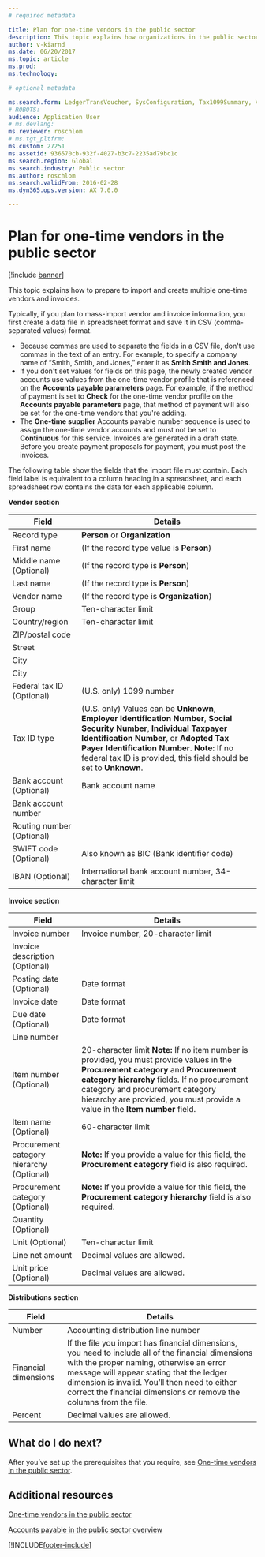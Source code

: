 ```yaml
---
# required metadata

title: Plan for one-time vendors in the public sector
description: This topic explains how organizations in the public sector can prepare to import and create multiple one-time vendors and invoices. 
author: v-kiarnd
ms.date: 06/20/2017
ms.topic: article
ms.prod: 
ms.technology: 

# optional metadata

ms.search.form: LedgerTransVoucher, SysConfiguration, Tax1099Summary, VendTableListPage
# ROBOTS: 
audience: Application User
# ms.devlang: 
ms.reviewer: roschlom
# ms.tgt_pltfrm: 
ms.custom: 27251
ms.assetid: 936570cb-932f-4027-b3c7-2235ad79bc1c
ms.search.region: Global
ms.search.industry: Public sector
ms.author: roschlom
ms.search.validFrom: 2016-02-28
ms.dyn365.ops.version: AX 7.0.0

---
```


# Plan for one-time vendors in the public sector

[!include [banner](../includes/banner.md)]

This topic explains how to prepare to import and create multiple one-time vendors and invoices. 

Typically, if you plan to mass-import vendor and invoice information, you first create a data file in spreadsheet format and save it in CSV (comma-separated values) format.

-   Because commas are used to separate the fields in a CSV file, don't use commas in the text of an entry. For example, to specify a company name of “Smith, Smith, and Jones,” enter it as **Smith Smith and Jones**.
-   If you don't set values for fields on this page, the newly created vendor accounts use values from the one-time vendor profile that is referenced on the **Accounts payable parameters** page. For example, if the method of payment is set to **Check** for the one-time vendor profile on the **Accounts payable parameters** page, that method of payment will also be set for the one-time vendors that you're adding.
-   The **One-time supplier** Accounts payable number sequence is used to assign the one-time vendor accounts and must not be set to **Continuous** for this service. Invoices are generated in a draft state. Before you create payment proposals for payment, you must post the invoices.

The following table show the fields that the import file must contain. Each field label is equivalent to a column heading in a spreadsheet, and each spreadsheet row contains the data for each applicable column.

**Vendor section**

| Field                                          | Details                                                 |
|------------------------------------------------|---------------------------------------------------------|
|Record type                                     | **Person** or **Organization**                          |
| First name                                     | (If the record type value is **Person**)                |
| Middle name (Optional)                         | (If the record type is **Person**)                      |
| Last name                                      | (If the record type is **Person**)                      |
| Vendor name                                    | (If the record type is **Organization**)                |
| Group                                          | Ten-character limit                                     |
| Country/region                                 | Ten-character limit                                     |
| ZIP/postal code                                |                                                         |
| Street                                         |                                                         |
| City                                           |                                                         |
| City                                           |                                                         |
|Federal tax ID (Optional)                       | (U.S. only) 1099 number                                 |
| Tax ID type                                    | (U.S. only) Values can be **Unknown**, **Employer Identification Number**, **Social Security Number**, **Individual Taxpayer Identification Number**, or **Adopted Tax Payer Identification Number**.  **Note:** If no federal tax ID is provided, this field should be set to **Unknown**.                                               |
| Bank account (Optional)                        | Bank account name                                       |
| Bank account number                            |                                                         |
| Routing number (Optional)                      |                                                         |
| SWIFT code (Optional)                          | Also known as BIC (Bank identifier code)                |
|IBAN (Optional)                                 | International bank account number, 34-character limit   |



**Invoice section**

| Field                                                | Details                                           |
|------------------------------------------------------|---------------------------------------------------|
| Invoice number                                       | Invoice number, 20-character limit                |
| Invoice description (Optional)                       |                                                   |
| Posting date (Optional)                              | Date format                                       |
| Invoice date                                         | Date format                                       |
| Due date (Optional)                                  | Date format                                       |
| Line number                                          |                                                   |
|Item number (Optional)                                | 20-character limit   **Note:** If no item number is provided, you must provide values in the **Procurement category** and **Procurement category hierarchy** fields. If no procurement category and procurement category hierarchy are provided, you must provide a value in the **Item number** field.                    |
| Item name (Optional)                                 |  60-character limit                               |
| Procurement category hierarchy (Optional)            |    **Note:** If you provide a value for this field, the **Procurement category** field is also required.                                                                         |
| Procurement category (Optional)                      | **Note:** If you provide a value for this field, the **Procurement category hierarchy** field is also required.                                                                        |
| Quantity (Optional)                                  |                                                   |
| Unit (Optional)                                      | Ten-character limit                               |
|Line net amount                                       | Decimal values are allowed.                       |
| Unit price (Optional)                                | Decimal values are allowed.                       |


**Distributions section**

| Field                                                | Details                                  |
|------------------------------------------------------|------------------------------------------|
| Number                                               | Accounting distribution line number      |
| Financial dimensions                                 | If the file you import has financial dimensions, you need to include all of the financial dimensions with the proper naming, otherwise an error message will appear stating that the ledger dimension is invalid. You’ll then need to either correct the financial dimensions or remove the columns from the file.                                         |
| Percent                                              | Decimal values are allowed.              |




## What do I do next?
After you’ve set up the prerequisites that you require, see [One-time vendors in the public sector](one-time-vendors-public-sector.md).

## Additional resources

[One-time vendors in the public sector](one-time-vendors-public-sector.md)

[Accounts payable in the public sector overview](accounts-payable-public-sector.md)





[!INCLUDE[footer-include](../../includes/footer-banner.md)]
